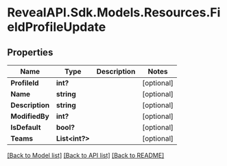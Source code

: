 # RevealAPI.Sdk.Models.Resources.FieldProfileUpdate
## Properties

Name | Type | Description | Notes
------------ | ------------- | ------------- | -------------
**ProfileId** | **int?** |  | [optional] 
**Name** | **string** |  | [optional] 
**Description** | **string** |  | [optional] 
**ModifiedBy** | **int?** |  | [optional] 
**IsDefault** | **bool?** |  | [optional] 
**Teams** | **List&lt;int?&gt;** |  | [optional] 

[[Back to Model list]](../README.md#documentation-for-models) [[Back to API list]](../README.md#documentation-for-api-endpoints) [[Back to README]](../README.md)

